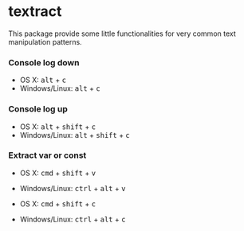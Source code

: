 # textract

This package provide some little functionalities for very common text
manipulation patterns.

### Console log down
- OS X: <kbd>alt</kbd> + <kbd>c</kbd>
- Windows/Linux: <kbd>alt</kbd> + <kbd>c</kbd>

### Console log up
- OS X: <kbd>alt</kbd> + <kbd>shift</kbd> + <kbd>c</kbd>
- Windows/Linux: <kbd>alt</kbd> + <kbd>shift</kbd> + <kbd>c</kbd>

### Extract var or const

- OS X: <kbd>cmd</kbd> + <kbd>shift</kbd> + <kbd>v</kbd>
- Windows/Linux: <kbd>ctrl</kbd> + <kbd>alt</kbd> + <kbd>v</kbd>

- OS X: <kbd>cmd</kbd> + <kbd>shift</kbd> + <kbd>c</kbd>
- Windows/Linux: <kbd>ctrl</kbd> + <kbd>alt</kbd> + <kbd>c</kbd>
